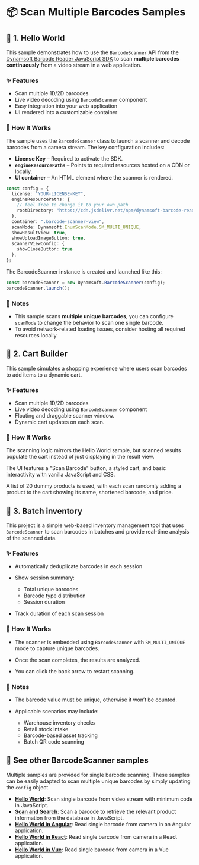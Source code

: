 
# 📦 Scan Multiple Barcodes Samples

## 🚀 1. Hello World

This sample demonstrates how to use the `BarcodeScanner` API from the [Dynamsoft Barcode Reader JavaScript SDK](https://www.dynamsoft.com/barcode-reader/docs/web/programming/javascript/) to scan **multiple barcodes continuously** from a video stream in a web application.

### ✨ Features

- Scan multiple 1D/2D barcodes
- Live video decoding using `BarcodeScanner` component
- Easy integration into your web application
- UI rendered into a customizable container

### 🔧 How It Works

The sample uses the `BarcodeScanner` class to launch a scanner and decode barcodes from a camera stream. The key configuration includes:

- **License Key** – Required to activate the SDK.
- **`engineResourcePaths`** – Points to required resources hosted on a CDN or locally.
- **UI container** – An HTML element where the scanner is rendered.

```ts
const config = {
  license: "YOUR-LICENSE-KEY",
  engineResourcePaths: {
    // feel free to change it to your own path
    rootDirectory: "https://cdn.jsdelivr.net/npm/dynamsoft-barcode-reader-bundle@11.0.3000/dist/",
  },
  container: ".barcode-scanner-view",
  scanMode: Dynamsoft.EnumScanMode.SM_MULTI_UNIQUE,
  showResultView: true,
  showUploadImageButton: true,
  scannerViewConfig: {
    showCloseButton: true
  },
};
```

The BarcodeScanner instance is created and launched like this:

```ts
const barcodeScanner = new Dynamsoft.BarcodeScanner(config);
barcodeScanner.launch();
```

### 📌 Notes

- This sample scans **multiple unique barcodes**, you can configure `scanMode` to change the behavior to scan one single barcode.
- To avoid network-related loading issues, consider hosting all required resources locally.

## 🛒 2. Cart Builder

This sample simulates a shopping experience where users scan barcodes to add items to a dynamic cart. 

### ✨ Features

- Scan multiple 1D/2D barcodes
- Live video decoding using `BarcodeScanner` component
- Floating and draggable scanner window.
- Dynamic cart updates on each scan.

### 🔧 How It Works

The scanning logic mirrors the Hello World sample, but scanned results populate the cart instead of just displaying in the result view.

The UI features a "Scan Barcode" button, a styled cart, and basic interactivity with vanilla JavaScript and CSS.

A list of 20 dummy products is used, with each scan randomly adding a product to the cart showing its name, shortened barcode, and price.

## 🛒 3. Batch inventory

This project is a simple web-based inventory management tool that uses `BarcodeScanner` to scan barcodes in batches and provide real-time analysis of the scanned data.

### ✨ Features

- Automatically deduplicate barcodes in each session

- Show session summary:
  - Total unique barcodes
  - Barcode type distribution
  - Session duration

- Track duration of each scan session

### 🔧 How It Works

- The scanner is embedded using `BarcodeScanner` with `SM_MULTI_UNIQUE` mode to capture unique barcodes.

- Once the scan completes, the results are analyzed.

- You can click the back arrow to restart scanning.

### 📌 Notes

- The barcode value must be unique, otherwise it won’t be counted.

- Applicable scenarios may include:

  - Warehouse inventory checks
  - Retail stock intake
  - Barcode-based asset tracking
  - Batch QR code scanning

## 📄 See other BarcodeScanner samples

Multiple samples are provided for single barcode scanning. These samples can be easily adapted to scan multiple unique barcodes by simply updating the `config` object.

* [**Hello World**](https://github.com/Dynamsoft/barcode-reader-javascript-samples/tree/main/barcode-scanner-api-samples/scan-single-barcode): Scan single barcode from video stream with minimum code in JavaScript.
* [**Scan and Search**](https://github.com/Dynamsoft/barcode-reader-javascript-samples/tree/main/barcode-scanner-api-samples/scan-single-barcode): Scan a barcode to retrieve the relevant product information from the database in JavaScript.
* [**Hello World in Angular**](https://github.com/Dynamsoft/barcode-reader-javascript-samples/tree/main/barcode-scanner-api-samples/scan-single-barcode/angular): Read single barcode from camera in an Angular application.
* [**Hello World in React**](https://github.com/Dynamsoft/barcode-reader-javascript-samples/tree/main/barcode-scanner-api-samples/scan-single-barcode/react): Read single barcode from camera in a React application.
* [**Hello World in Vue**](https://github.com/Dynamsoft/barcode-reader-javascript-samples/tree/main/barcode-scanner-api-samples/scan-single-barcode/vue): Read single barcode from camera in a Vue application.